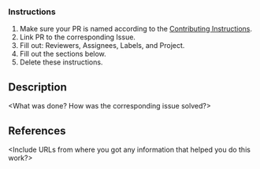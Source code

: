 ### Instructions
1. Make sure your PR is named according to the [Contributing Instructions](https://github.com/ConfigMate/configmate/blob/master/CONTRIBUTING.md).
2. Link PR to the corresponding Issue.
3. Fill out: Reviewers, Assignees, Labels, and Project.
4. Fill out the sections below.
5. Delete these instructions.

## Description
<What was done? How was the corresponding issue solved?>

## References
<Include URLs from where you got any information that helped you do this work?>